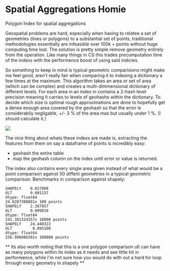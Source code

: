 # Spatial Aggregations Homie

Polygon Index for spatial aggregations

Geospatial problems are hard, especially when having to relatee a set of geometries (lines or polygons) to a substantial set of points, traditional methodologies essentially are infeasible over 100k + points without huge computing time lost. The solution is pretty simple remove geometry entirely from the operation. Like many things in CS this trades precomputation time of the indexs with the performence boost of using said indicies. 

So something to keep in mind is typical geometric comparisions might make me feel good, aren't really fair when comparing it to indexing a dictionary a few times at the maximum. This algorithm takes an area or set of area (which can be complex) and creates a multi-dimmensional dictionary of different levels. For each area in an index in contains a 2-hash level precision meaning it carries to levels of geohashs within the dictionary. To decide which size is optimal rough approximations are done to hopefully get a dense enough area covered by the geohash so that the error is considerabily negligable, +/- 3 % of the area max but usually under 1 %. (I should calculate it.)

![](https://cloud.githubusercontent.com/assets/10904982/18169911/3bf81a7a-702a-11e6-846d-45b3841b48ca.png)

The nice thing about whats these indexs are made is, extracting the features from them on say a dataframe of points is incredibly easy:
* geohash the entire table 
* map the geohash column on the index until error or value is returned. 

The index also contains every single area given instead of what would be a point comparison against 50 diffent geometries in a typical geometric comparison. 
Benchmarks in comparison against shapely:
```
SHAPELY    0.027808
ULT        0.001157
dtype: float64
24.0287388881x 100 points
SHAPELY    2.367857
ULT        0.009810
dtype: float64
241.381324357x 10000 points
SHAPELY    24.440322
ULT         0.095100
dtype: float64
256.996006301x 100000 points
```
** Its also worth noting that this is a one polygon comparison ult can have as many polygons within its index as it needs and see little hit in performence, while I'm not sure how you would do with out a hard for loop through every geometry in shapely **
